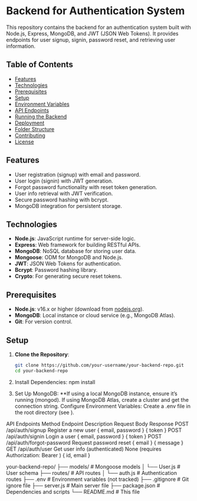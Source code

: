 # Backend for Authentication System

This repository contains the backend for an authentication system built with Node.js, Express, MongoDB, and JWT (JSON Web Tokens). It provides endpoints for user signup, signin, password reset, and retrieving user information.

## Table of Contents
- [Features](#features)
- [Technologies](#technologies)
- [Prerequisites](#prerequisites)
- [Setup](#setup)
- [Environment Variables](#environment-variables)
- [API Endpoints](#api-endpoints)
- [Running the Backend](#running-the-backend)
- [Deployment](#deployment)
- [Folder Structure](#folder-structure)
- [Contributing](#contributing)
- [License](#license)

## Features
- User registration (signup) with email and password.
- User login (signin) with JWT generation.
- Forgot password functionality with reset token generation.
- User info retrieval with JWT verification.
- Secure password hashing with bcrypt.
- MongoDB integration for persistent storage.

## Technologies
- **Node.js**: JavaScript runtime for server-side logic.
- **Express**: Web framework for building RESTful APIs.
- **MongoDB**: NoSQL database for storing user data.
- **Mongoose**: ODM for MongoDB and Node.js.
- **JWT**: JSON Web Tokens for authentication.
- **Bcrypt**: Password hashing library.
- **Crypto**: For generating secure reset tokens.

## Prerequisites
- **Node.js**: v16.x or higher (download from [nodejs.org](https://nodejs.org/)).
- **MongoDB**: Local instance or cloud service (e.g., MongoDB Atlas).
- **Git**: For version control.

## Setup
1. **Clone the Repository**:
   ```bash
   git clone https://github.com/your-username/your-backend-repo.git
   cd your-backend-repo

2. Install Dependencies:
    npm install

3. Set Up MongoDB:
    **If using a local MongoDB instance, ensure it’s running (mongod).
If using MongoDB Atlas, create a cluster and get the connection string.
Configure Environment Variables: Create a .env file in the root directory (see ).

API Endpoints
Method	Endpoint	Description	Request Body	Response
POST	/api/auth/signup	Register a new user	{ email, password }	{ token }
POST	/api/auth/signin	Login a user	{ email, password }	{ token }
POST	/api/auth/forgot-password	Request password reset	{ email }	{ message }
GET	/api/auth/user	Get user info (authenticated)	None (requires Authorization: Bearer <token>)	{ id, email }

your-backend-repo/
├── models/           # Mongoose models
│   └── User.js       # User schema
├── routes/           # API routes
│   └── auth.js       # Authentication routes
├── .env              # Environment variables (not tracked)
├── .gitignore        # Git ignore file
├── server.js         # Main server file
├── package.json      # Dependencies and scripts
└── README.md         # This file